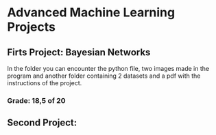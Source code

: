 # Advanced Machine Learning Projects

## Firts Project: Bayesian Networks
In the folder you can encounter the python file, two images made in the program and another folder containing 2 datasets and a pdf with the instructions of the project.
### Grade: 18,5 of 20

## Second Project: 
